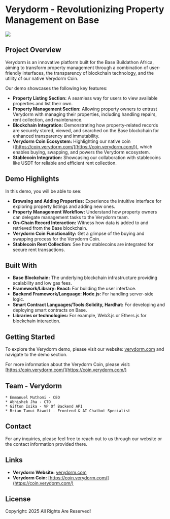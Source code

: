 # Verydorm - Revolutionizing Property Management on Base
 ![](https://coin.verydorm.com/Verydorm_logo.png)
## Project Overview
 
Verydorm is an innovative platform built for the Base Buildathon Africa, aiming to transform property management through a combination of user-friendly interfaces, the transparency of blockchain technology, and the utility of our native Verydorm Coin.
 
Our demo showcases the following key features:
 
* **Property Listing Section:** A seamless way for users to view available properties and list their own.
* **Property Management Section:** Allowing property owners to entrust Verydorm with managing their properties, including handling repairs, rent collection, and maintenance.
* **Blockchain Integration:** Demonstrating how property-related records are securely stored, viewed, and searched on the Base blockchain for enhanced transparency and immutability.
* **Verydorm Coin Ecosystem:** Highlighting our native coin ([https://coin.verydorm.com/](https://coin.verydorm.com/)), which enables buying, swapping, and powers the Verydorm ecosystem.
* **Stablecoin Integration:** Showcasing our collaboration with stablecoins like USDT for reliable and efficient rent collection.
 
## Demo Highlights
 
In this demo, you will be able to see:
 
* **Browsing and Adding Properties:** Experience the intuitive interface for exploring property listings and adding new ones.
* **Property Management Workflow:** Understand how property owners can delegate management tasks to the Verydorm team.
* **On-Chain Record Interaction:** Witness how data is added to and retrieved from the Base blockchain.
* **Verydorm Coin Functionality:** Get a glimpse of the buying and swapping process for the Verydorm Coin.
* **Stablecoin Rent Collection:** See how stablecoins are integrated for secure rent transactions.
 
## Built With
 
* **Base Blockchain:** The underlying blockchain infrastructure providing scalability and low gas fees.
* **Framework/Library: React:** For building the user interface.
* **Backend Framework/Language: Node.js:** For handling server-side logic.
* **Smart Contract Languages/Tools:Solidity, Hardhat:** For developing and deploying smart contracts on Base.
* **Libraries or technologies:** For example, Web3.js or Ethers.js for blockchain interaction.
 
## Getting Started
 
To explore the Verydorm demo, please visit our website: [verydorm.com](https://verydorm.com) and navigate to the demo section.
 
For more information about the Verydorm Coin, please visit: [https://coin.verydorm.com/](https://coin.verydorm.com/)
 
## Team - Verydorm
    * Emmanuel Muthomi - CEO
    * Abhishek Jha - CTO
    * Gifton Isika - VP Of Backend API
    * Brian Tanui Biwott - Frontend & AI Chatbot Specialist 
 
## Contact
 
For any inquiries, please feel free to reach out to us through our website or the contact information provided there.
 
## Links
 
* **Verydorm Website:** [verydorm.com](https://verydorm.com)
* **Verydorm Coin:** [https://coin.verydorm.com/](https://coin.verydorm.com/)
 
## License
 
Copyright: 2025 All Rights Are Reserved!
